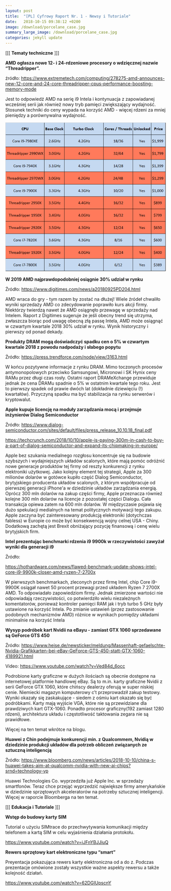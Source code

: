```yaml
---
layout: post
title:  "[PL] Cyfrowy Raport Nr. 1 - Newsy i Tutoriale"
date:   2018-10-15 09:38:12 +0200
image: /download/porcelane_case.jpg
summary_large_image: /download/porcelane_case.jpg
categories: jekyll update
---
```




[[[ **Tematy techniczne** ]]] 

**AMD ogłasza nowe 12- i 24-rdzeniowe procesory o wdzięcznej nazwie “Threadripper”.** 

źródło: <https://www.extremetech.com/computing/278275-amd-announces-new-12-core-and-24-core-threadripper-cpus-performance-boosting-memory-mode>

Jest to odpowiedź AMD na serię i9 Intela i kontynuacja z zapowiadanej wcześniej serii jak również  nowy tryb pamięci zwiększający wydajność. Stosunek techniki do ceny wypada na korzyść AMD - więcej rdzeni za mniej pieniędzy a porównywalna wydajność.

![img](/download/wzniki_threadripper.png)

**W 2019 AMD najprawdopodobniej osiągnie 30% udział w rynku** 

Źródło: <https://www.digitimes.com/news/a20180925PD204.html>

AMD wraca do gry - tym razem by zostać na dłużej! Wiele źródeł chwaliło wyniki sprzedaży AMD co zdecydowanie poprawiło kurs akcji firmy. Niektórzy twierdzą nawet że AMD osiągnęło przewagę w sprzedaży nad Intelem. Raport z Digitimes sugeruje że jeśli obecny trend się utrzyma, zwłaszcza biorąc pod uwagę obecną złą passę Intela, AMD może osiągnąć w czwartym kwartale 2018 30% udział w rynku. Wynik historyczny i pierwszy od ponad dekady.

**Produkty DRAM mogą doświadczyć spadku cen o 5% w czwartym kwartale 2018 z powodu nadpodaży i słabego popytu**

Źródło: https://press.trendforce.com/node/view/3163.html

W końcu pozytywne informacje z rynku DRAM. Mimo toczonych procesów antymonopolowych przeciwko Samsungowi, Micronowi i SK Hynix ceny RAMu przez długi czas rosły. Ostatni raport DRAMeXchange przewiduje jednak że cena DRAMu spadnie o 5% w ostatnim kwartale tego roku. Jest to pierwszy spadek od prawie dwóch lat (dokładnie dziewięciu (!) kwartałów). Przyczyną spadku ma być stabilizacja na rynku serwerów i kryptowalut. 

**Apple kupuje licencję na moduły zarządzania mocą i przejmuje inżynierów Dialog Semiconductor**

Źródło: <https://www.dialog-semiconductor.com/sites/default/files/press_release_10.10.18_final.pdf>

<https://techcrunch.com/2018/10/10/apple-is-paying-300m-in-cash-to-buy-a-part-of-dialog-semiconductor-and-expand-its-chipmaking-in-europe/>

Apple bez szukania medialnego rozgłosu koncentruje się na budowie szybszych i wydajniejszych układów scalonych, które mają pomóc odróżnić nowe generacje produktów tej firmy od reszty konkurencji z rynku elektroniki użytkowej. Jako kolejny element tej strategii, Apple za  300 milionów dolarów w gotówce kupiło część Dialog Semiconductor, brytyjskiego producenta układów scalonych, z którym współpracuje od pierwszej generacji iPhone'a w dziedzinie układów zarządzania energią. Oprócz 300 mln dolarów na zakup części firmy, Apple przeznacza również kolejne 300 mln dolarów na licencje z pozostałej części Dialogu. Cała transakcja opiewa zatem na 600 mln dolarów. W międzyczasie pojawia się dużo spekulacji medialnych na temat politycznych motywacji tego zakupu. Apple zaczyna być zainteresowany produkcją elektroniki (dotychczas fabless) w Europie co może być konsekwencją wojny celnej USA - Chiny. Dodatkową zachętą jest Brexit obniżający pozycję finansową i cenę wielu brytyjskich firm. 

**Intel prezentując benchmarki rdzenia i9 9900k w rzeczywistości zawyżał wyniki dla  generacji i9** 

Źródło: 

<https://hothardware.com/news/flawed-benchmark-update-shows-intel-core-i9-9900k-closer-amd-ryzen-7-2700x>

W pierwszych benchmarkach, zleconych przez firmę Intel, chip Core i9-9900K osiągał nawet 50 procent przewagi przed układem Ryzen 7 2700X AMD. To odpowiadało zapowiedziom firmy. Jednak zmierzone wartości nie odpowiadają rzeczywistości, co potwierdziło wielu niezależnych komentatorów, ponieważ kontroler pamięci RAM jak i tryb turbo 5 GHz były ustawione na korzyść Intela. Po zmianie ustawień (przez zastosowanie podobnych mechanizmów AMD) różnice w wynikach pomiędzy układami minimalnie na korzyść Intela

**Wysyp podróbek kart Nvidii na eBayu - zamiast GTX 1060 sprzedawane są GeForce GTS 450** 

Źródło: https://www.heise.de/newsticker/meldung/Massenhaft-gefaelschte-Nvidia-Grafikkarten-bei-eBay-GeForce-GTS-450-statt-GTX-1060-4189921.html

Video: <https://www.youtube.com/watch?v=Ved84d_6occ>

Podrobione karty graficzne w dużych ilościach są obecnie dostępne na internetowej platformie handlowej eBay. Są to m.in. karty graficzne Nvidii z serii GeForce GTX 1060, które chińscy dealerzy oferują w super niskiej cenie. Niemiecki magazyn komputerowy c’t przeprowadził zakup testowy. Wyniki okazały się zaskakujące - siedem z ośmiu kart okazało się być podróbkami. Karty mają wyjście VGA, które nie są przewidziane dla prawdziwych kart GTX-1060. Ponadto procesor graficzny(192 zamiast 1280 rdzeni), architektura układu i częstotliwość taktowania zegara nie są prawidłowe. 

Więcej na ten temat wkrótce na blogu.

**Huawei z Chin podejmuje konkurencji min. z Qualcommem, Nvidią w dziedzinie produkcji układów dla potrzeb obliczeń związanych ze sztuczną inteligencją**

Źródło: <https://www.bloomberg.com/news/articles/2018-10-10/china-s-huawei-takes-aim-at-qualcomm-nvidia-with-new-ai-chips?srnd=technology-vp>

Huawei Technologies Co. wyprzedziła już Apple Inc. w sprzedaży smartfonów. Teraz chce przejąć wyprzedzić największe firmy  amerykańskie w dziedzinie sprzętowych akceleratorów na potrzeby sztucznej inteligencji. Więcej w raporcie Bloomberga na ten temat.

[[[ **Edukacja i Tutoriale** ]]]

**Wstęp do budowy karty SIM**

Tutorial o użyciu SIMtrace do przechwytywania komunikacji między telefonem a kartą SIM w celu wyjaśnienia działania protokołu.

https://www.youtube.com/watch?v=iJFnYBJJiuQ

**Rewers sprzętowy kart elektroniczne typu “smart”**

Preyentacja pokazująca rewers karty elektroniczna od a do z. Podczas prezentacje omówione zostały wszystkie ważne aspekty rewersu a także kolejność działań.

https://www.youtube.com/watch?v=62DGIUpscnY